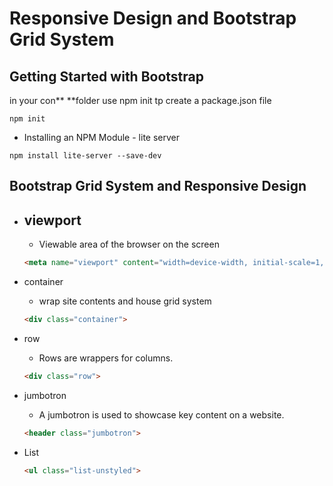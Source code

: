 # Responsive Design and Bootstrap Grid System

## Getting Started with Bootstrap

in your con** **folder use npm init tp create a package.json file

```
npm init
```

* Installing an NPM Module - lite server

```
npm install lite-server --save-dev
```

## Bootstrap Grid System and Responsive Design

* ## viewport

  * Viewable area of the browser on the screen

  ```html
  <meta name="viewport" content="width=device-width, initial-scale=1, shrink-to-fit=no">
  ```
* container

  * wrap site contents and house  grid system

  ```html
  <div class="container">
  ```

* row

  * Rows are wrappers for columns.

  ```html
  <div class="row">
  ```

* jumbotron

  * A jumbotron is used to showcase key content on a website.

  ```html
  <header class="jumbotron">
  ```

* List

  ```html
  <ul class="list-unstyled">
  ```



